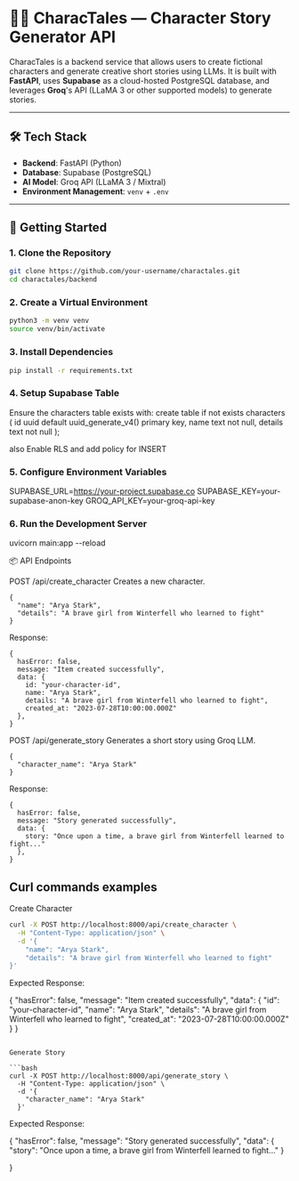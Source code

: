 # 🧙‍♂️ CharacTales — Character Story Generator API

CharacTales is a backend service that allows users to create fictional characters and generate creative short stories using LLMs. It is built with **FastAPI**, uses **Supabase** as a cloud-hosted PostgreSQL database, and leverages **Groq**'s API (LLaMA 3 or other supported models) to generate stories.

---

## 🛠 Tech Stack

- **Backend**: FastAPI (Python)
- **Database**: Supabase (PostgreSQL)
- **AI Model**: Groq API (LLaMA 3 / Mixtral)
- **Environment Management**: `venv` + `.env`

---

## 🚀 Getting Started

### 1. Clone the Repository

```bash
git clone https://github.com/your-username/charactales.git
cd charactales/backend

```

### 2. Create a Virtual Environment

```bash
python3 -m venv venv
source venv/bin/activate

```

### 3. Install Dependencies

```bash
pip install -r requirements.txt

```

### 4. Setup Supabase Table

Ensure the characters table exists with:
create table if not exists characters (
  id uuid default uuid_generate_v4() primary key,
  name text not null,
  details text not null
);

also Enable RLS and add policy for INSERT


### 5. Configure Environment Variables

SUPABASE_URL=https://your-project.supabase.co
SUPABASE_KEY=your-supabase-anon-key
GROQ_API_KEY=your-groq-api-key


### 6. Run the Development Server

uvicorn main:app --reload



📦 API Endpoints

POST /api/create_character
Creates a new character.

```
{
  "name": "Arya Stark",
  "details": "A brave girl from Winterfell who learned to fight"
}
```

Response:
```
{
  hasError: false,
  message: "Item created successfully",
  data: {
    id: "your-character-id",
    name: "Arya Stark",
    details: "A brave girl from Winterfell who learned to fight",
    created_at: "2023-07-28T10:00:00.000Z"
  },
}
```

POST /api/generate_story
Generates a short story using Groq LLM.

```
{
  "character_name": "Arya Stark"
}
```

Response:
```
{
  hasError: false,
  message: "Story generated successfully",
  data: {
    story: "Once upon a time, a brave girl from Winterfell learned to fight..."
  },
}
```


## Curl commands examples

Create Character

```bash
curl -X POST http://localhost:8000/api/create_character \
  -H "Content-Type: application/json" \
  -d '{
    "name": "Arya Stark",
    "details": "A brave girl from Winterfell who learned to fight"
}'
```

Expected Response:

{
  "hasError": false,
  "message": "Item created successfully",
  "data": {
    "id": "your-character-id",
    "name": "Arya Stark",
    "details": "A brave girl from Winterfell who learned to fight",
    "created_at": "2023-07-28T10:00:00.000Z"
  }
}

```

Generate Story

```bash
curl -X POST http://localhost:8000/api/generate_story \
  -H "Content-Type: application/json" \
  -d '{
    "character_name": "Arya Stark"
  }'
```

Expected Response:

{
  "hasError": false,
  "message": "Story generated successfully",
  "data": {
    "story": "Once upon a time, a brave girl from Winterfell learned to fight..."
  }

}
